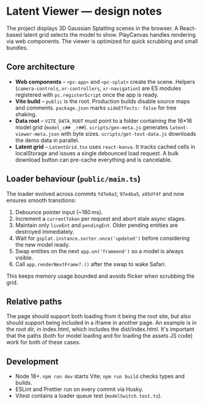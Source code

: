 # Latent Viewer — design notes

The project displays 3D Gaussian Splatting scenes in the browser. A React-based
latent grid selects the model to show. PlayCanvas handles rendering via web
components. The viewer is optimized for quick scrubbing and small bundles.

## Core architecture

- **Web components** – `<pc-app>` and `<pc-splat>` create the scene. Helpers
  (`camera-controls`, `xr-controllers`, `xr-navigation`) are ES modules
  registered with `pc.registerScript` once the app is ready.
- **Vite build** – `public` is the root. Production builds disable source maps
  and comments. `package.json` marks `sideEffects: false` for tree shaking.
- **Data root** – `VITE_DATA_ROOT` must point to a folder containing the 16×16
  model grid (`model_c## _r##`). `scripts/gen-meta.js` generates
  `latent-viewer-meta.json` with byte sizes. `scripts/get-test-data.js` downloads
  the demo data in parallel.
- **Latent grid** – `LatentGrid.tsx` uses `react-konva`. It tracks cached cells
  in localStorage and issues a single debounced load request. A bulk download
  button can pre-cache everything and is cancelable.

## Loader behaviour (`public/main.ts`)

The loader evolved across commits `fd7e0a3`, `97e4ba5`, `a95df4f` and now
ensures smooth transitions:

1. Debounce pointer input (~180 ms).
2. Increment a `currentToken` per request and abort stale async stages.
3. Maintain only `liveEnt` and `pendingEnt`. Older pending entities are
   destroyed immediately.
4. Wait for `gsplat.instance.sorter.once('updated')` before considering the new
   model ready.
5. Swap entities on the next `app.on('frameend')` so a model is always visible.
6. Call `app.renderNextFrame?.()` after the swap to wake Safari.

This keeps memory usage bounded and avoids flicker when scrubbing the grid.

## Relative paths

The page should support both loading from it being the root site, but also should
support being included in a iframe in another page. An example is in the root dir,
in index.html, which includes the dist/index.html. It's important that the paths
(both for model loading and for loading the assets JS code) work for both of
these cases.

## Development

- Node 18+. `npm run dev` starts Vite; `npm run build` checks types and builds.
- ESLint and Prettier run on every commit via Husky.
- Vitest contains a loader queue test (`modelSwitch.test.ts`).
